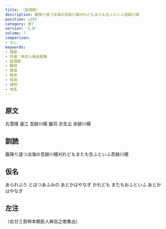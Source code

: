 ```yaml
---
title: （旋頭歌）
description: 霰降り遠つ淡海の吾跡川楊刈れどもまたも生ふといふ吾跡川楊
position: 1293
category: 巻7
version: '1.0'
volume: 7
comparison:
- なし
keywords:
- 雑歌
- 作者：柿本人麻呂歌集
- 旋頭歌
- 静岡
- 譬喩
- 略体
- 枕詞
- 植物
- 地名
---
```


## 原文

丸雪降 遠江 吾跡川楊 雖苅 亦生云 余跡川楊

## 訓読

霰降り遠つ淡海の吾跡川楊刈れどもまたも生ふといふ吾跡川楊

## 仮名

あられふり とほつあふみの あとかはやなぎ かれども またもおふといふ あとかはやなぎ

## 左注

（右廿三首柿本朝臣人麻呂之歌集出）
